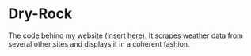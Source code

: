 # Dry-Rock
The code behind my website (insert here).  It scrapes weather data from several other sites and displays it in a coherent fashion.
